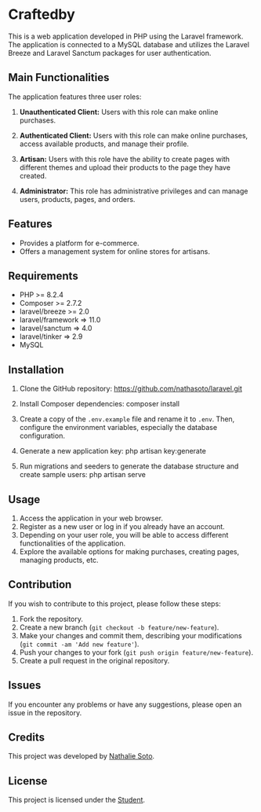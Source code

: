 # Craftedby

This is a web application developed in PHP using the Laravel framework. The application is connected to a MySQL database and utilizes the Laravel Breeze and Laravel Sanctum packages for user authentication.

## Main Functionalities

The application features three user roles:

1. **Unauthenticated Client:** Users with this role can make online purchases.

2. **Authenticated Client:** Users with this role can make online purchases, access available products, and manage their profile.

3. **Artisan:** Users with this role have the ability to create pages with different themes and upload their products to the page they have created.

4. **Administrator:** This role has administrative privileges and can manage users, products, pages, and orders.

## Features

- Provides a platform for e-commerce.
- Offers a management system for online stores for artisans.


## Requirements

- PHP >= 8.2.4
- Composer >= 2.7.2
- laravel/breeze >= 2.0
- laravel/framework => 11.0
- laravel/sanctum => 4.0
- laravel/tinker => 2.9
- MySQL

## Installation

1. Clone the GitHub repository: https://github.com/nathasoto/laravel.git

2. Install Composer dependencies: composer install

3. Create a copy of the `.env.example` file and rename it to `.env`. Then, configure the environment variables, especially the database configuration.

4. Generate a new application key: php artisan key:generate

5. Run migrations and seeders to generate the database structure and create sample users:
php artisan serve

## Usage

1. Access the application in your web browser.
2. Register as a new user or log in if you already have an account.
3. Depending on your user role, you will be able to access different functionalities of the application.
4. Explore the available options for making purchases, creating pages, managing products, etc.

## Contribution

If you wish to contribute to this project, please follow these steps:

1. Fork the repository.
2. Create a new branch (`git checkout -b feature/new-feature`).
3. Make your changes and commit them, describing your modifications (`git commit -am 'Add new feature'`).
4. Push your changes to your fork (`git push origin feature/new-feature`).
5. Create a pull request in the original repository.

## Issues

If you encounter any problems or have any suggestions, please open an issue in the repository.

## Credits

This project was developed by [Nathalie Soto](https://github.com/nathasoto).

## License

This project is licensed under the [Student](https://opensource.org/licenses/MIT).
